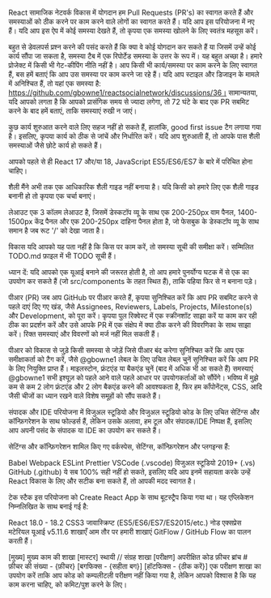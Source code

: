 React सामाजिक नेटवर्क विकास में योगदान
हम Pull Requests (PR's) का स्वागत करते हैं और समस्याओं को ठीक करने पर काम करने वाले लोगों का स्वागत करते हैं। यदि आप इस परियोजना में नए हैं। यदि आप इस ऐप में कोई समस्या देखते हैं, तो कृपया एक समस्या खोलने के लिए स्वतंत्र महसूस करें।

बहुत से डेवलपर्स प्रश्न करने की पसंद करते हैं कि क्या वे कोई योगदान कर सकते हैं या जिसमें उन्हें कोई कार्य सौंपा जा सकता है, समस्या टैब में एक रिपोर्टेड समस्या के उत्तर के रूप में। यह बहुत अच्छा है। हमारे प्रोजेक्ट में किसी भी गेट-कीपिंग नीति नहीं है। आप किसी भी कार्य/समस्या पर काम करने के लिए स्वागत हैं, बस हमें बताएं कि आप उस समस्या पर काम करने जा रहे हैं।
यदि आप स्टाइल और डिजाइन के मामले में अनिश्चित हैं, तो यहां एक समस्या है: https://github.com/gbowne1/reactsocialnetwork/discussions/36। सामान्यतया, यदि आपको लगता है कि आपको प्रासंगिक समय से ज्यादा लगेगा, तो 72 घंटे के बाद एक PR सबमिट करने के बाद हमें बताएं, ताकि समस्याएं रुखी न जाएं।

कुछ कार्य शुरुआत करने वाले लिए सहज नहीं हो सकते हैं, हालांकि, good first issue टैग लगाया गया है। इसलिए, कृपया कार्य को ठीक से जांचें और निर्धारित करें। यदि आप शुरुआती हैं, तो आपके पास शैली समस्याओं जैसे छोटे कार्य हो सकते हैं।

आपको पहले से ही React 17 और/या 18, JavaScript ES5/ES6/ES7 के बारे में परिचित होना चाहिए।


शैली
मैंने अभी तक एक आधिकारिक शैली गाइड नहीं बनाया है। यदि किसी को हमारे लिए एक शैली गाइड बनानी हो तो कृपया एक चर्चा बनाएं।

लेआउट एक 3 कॉलम लेआउट है, जिसमें डेस्कटॉप व्यू के साथ एक 200-250px वाम पैनल, 1400-1500px केंद्र पैनल और एक 200-250px दाहिना पैनल होता है, जो फेसबुक के डेस्कटॉप व्यू के साथ समान है जब रूट '/' को देखा जाता है।

विकास
यदि आपको यह पता नहीं है कि किस पर काम करें, तो समस्या सूची की समीक्षा करें। सम्मिलित TODO.md फ़ाइल में भी TODO सूची हैं।

ध्यान दें: यदि आपको एक यूआई बनाने की जरूरत होती है, तो आप हमारे पुनर्योग्य घटक में से एक का उपयोग कर सकते हैं (जो src/components के तहत स्थित हैं), ताकि पहिया फिर से न बनाना पड़े।


पीआर (PR)
जब आप GitHub पर पीआर करते हैं, कृपया सुनिश्चित करें कि आप PR सबमिट करने से पहले दाएं दिए गए खंड, जैसे Assignees, Reviewers, Labels, Projects, Milestone(s) और Development, को पूरा करें। कृपया पुल रिक्वेस्ट में एक स्क्रीनशॉट साझा करें या काम कर रही ठीक का प्रदर्शन करें और उसे आपके PR में एक संक्षेप में क्या ठीक करने की विवरणिका के साथ साझा करें। रिक्त समस्याएं और विवरणों को मर्ज नहीं मिल सकती हैं।

पीआर को विकास से जुड़े किसी समस्या से जोड़ें जिसे पीआर बंद करेगा
सुनिश्चित करें कि आप एक समीक्षाकर्ता को टैग करें, जैसे @gbowne1
लेबल के लिए उचित लेबल चुनें
सुनिश्चित करें कि आप PR के लिए नियुक्ति प्राप्त हैं।
माइलस्टोन, फ्रंटएंड या बैकएंड चुनें (बाद में अधिक भी आ सकते हैं)
समस्याएं
@gbowne1 सभी इश्यूज़ को पहले आने वाले पहले आधार पर उपयोगकर्ताओं को सौंपेंगे। भविष्य में मुझे कम से कम 2 लोग फ्रंटएंड और 2 लोग बैकएंड करने की आवश्यकता है, फिर हम कॉंपोनेंट्स, CSS, आदि जैसी चीजों का ध्यान रखने वाले विशेष समूहों को सौंप सकते हैं।


संपादक और IDE
परियोजना में विजुअल स्टूडियो और विजुअल स्टूडियो कोड के लिए उचित सेटिंग्स और कॉन्फ़िगरेशन के साथ फोल्डर्स हैं, लेकिन उसके अलावा, हम टूल और संपादक/IDE निष्पक्ष हैं, इसलिए आप अपनी पसंद के संपादक या IDE का उपयोग कर सकते हैं।

सेटिंग्स और कॉन्फ़िगरेशन
शामिल किए गए वर्कस्पेस, सेटिंग्स, कॉन्फ़िगरेशन और प्लगइन्स हैं:

Babel
Webpack
ESLint
Prettier
VSCode (.vscode)
विजुअल स्टूडियो 2019+ (.vs)
GitHub (.github)
ये सब 100% सही नहीं हो सकते, इसलिए यदि आप इनमें सहायता करके उन्हें React विकास के लिए और सटीक बना सकते हैं, तो आपकी मदद स्वागत है।


टेक स्टैक
इस परियोजना को Create React App के साथ बूटस्ट्रैप किया गया था।
यह एप्लिकेशन निम्नलिखित के साथ बनाई गई है:

React 18.0 - 18.2
CSS3
जावास्क्रिप्ट (ES5/ES6/ES7/ES2015/etc.)
नोड
एक्सप्रेस
मटेरियल यूआई v5.11.6
शाखाएँ
आम तौर पर हमारी शाखाएं GitFlow / GitHub Flow का पालन करती हैं।

[मुख्य] मुख्य काम की शाखा
[मास्टर] स्थायी // संग्रह शाखा
[परीक्षण] अपरीक्षित कोड
फ़ीचर ब्रांच # फ़ीचर की संख्या - {फ़ीचर}
[बगफिक्स - {सहीता बग}]
[हॉटफिक्स - {ठीक करें}]
एक परीक्षण शाखा का उपयोग करें ताकि आप कोड को कम्पलीटली परीक्षण नहीं किया गया है, लेकिन आपको विश्वास है कि यह काम करना चाहिए, को कमिट/पुश करने के लिए।